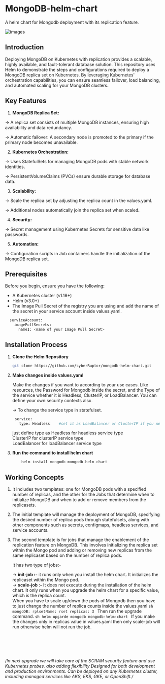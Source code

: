 # MongoDB-helm-chart
A helm chart for Mongodb deployment with its replication feature.

![images](https://github.com/user-attachments/assets/1538d233-4830-4ac7-84b4-607fc34e128f)

## Introduction

Deploying MongoDB on Kubernetes with replication provides a scalable, highly available, and fault-tolerant database solution. This repository uses Helm to demonstrate the steps and configurations required to deploy a MongoDB replica set on Kubernetes. By leveraging Kubernetes' orchestration capabilities, you can ensure seamless failover, load balancing, and automated scaling for your MongoDB clusters.

## Key Features

1. **MongoDB Replica Set:**

  -> A replica set consists of multiple MongoDB instances, ensuring high availability and data redundancy.

  -> Automatic failover: A secondary node is promoted to the primary if the primary node becomes unavailable.

2. **Kubernetes Orchestration:**

  -> Uses StatefulSets for managing MongoDB pods with stable network identities.

  -> PersistentVolumeClaims (PVCs) ensure durable storage for database data.

3. **Scalability:**

  -> Scale the replica set by adjusting the replica count in the values.yaml.

  -> Additional nodes automatically join the replica set when scaled.

4. **Security:**

  -> Secret management using Kubernetes Secrets for sensitive data like passwords.

5. **Automation:**

  -> Configuration scripts in Job containers handle the initialization of the MongoDB replica set.

## Prerequisites

Before you begin, ensure you have the following:
- A Kubernetes cluster (v1.18+)
- Helm (v3.0+)
- The Image Pull Secret of the registry you are using and add the name of the secret in your service account inside values.yaml.

```sh
  serviceAccount:
    imagePullSecrets:
      name1: <name of your Image Pull Secret>
```

## Installation Process

1. **Clone the Helm Repository**

   ```sh
   git clone https://github.com/cyberRuptor/mongodb-helm-chart.git
   ```
   
2. **Make changes inside values.yaml**<br>

   Make the changes if you want to according to your use cases. Like resources, the Password for Mongodb inside the secret, and the Type of the service whether it is Headless, ClusterIP, or LoadBalancer. You can define your own security contexts also.

   -> To change the service type in statefulset.

   ```sh
    service:
      type: Headless    #set it as LoadBalancer or ClusterIP if you need to create clusterIP service or to use a load balancer for external connectivity.
   ```

   just define type as
   Headless for headless service type<br>
   ClusterIP for clusterIP service type<br>
   LoadBalancer for loadBalancer service type<br>

3. **Run the command to install helm chart**
   ```sh
       helm install mongodb mongodb-helm-chart
   ```   

## Working Concepts

1. It includes two templates: one for MongoDB pods with a specified number of replicas, and the other for the Jobs that determine when to initialize MongoDB and when to add or remove members from the replicasets.
   
2.  The initial template will manage the deployment of MongoDB, specifying the desired number of replica pods through statefulsets, along with other components such as secrets, configmaps, headless services, and service accounts.

3. The second template is for jobs that manage the enablement of the replication feature on MongoDB. This involves initializing the replica set within the Mongo pod and adding or removing new replicas from the same replicaset based on the number of replica pods.<br>

   It has two type of jobs:-<br>
   
   -> **init-job :-** it runs only when you install the helm chart. It initializes the replicaset within the Mongo pod.
   <br>
   -> **scale-job :-** It does not execute during the installation of the helm chart. It only runs when you upgrade the helm chart for a specific value, which is the replica count.
   <br>
                       When you have to scale up/down the pods of Mongodb then you have to just change the number of replica counts inside the values.yaml
                       ```sh
                           mongoDB:
                             rplsetName: rset
                             replicas: 3
                       ```
                       Then run the upgrade command.
                       ```sh
                           helm upgarde mongodb mongodb-helm-chart
                       ```
                       If you make the changes only in replicas value in values.yaml then only scale-job will run otherwise helm will not run the job.


   <br>
<br>
<br>



/*In next upgrade we will take care of the SCRAM security feature and use Kubernetes probes. also adding flexibility Designed for both development and production environments. Can be deployed on any Kubernetes cluster, including managed services like AKS, EKS, GKE, or OpenShift./*
